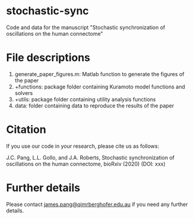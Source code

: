 # stochastic-sync
Code and data for the manuscript "Stochastic synchronization of oscillations on the human connectome"

# File descriptions

1. generate_paper_figures.m: Matlab function to generate the figures of the paper
2. +functions: package folder containing Kuramoto model functions and solvers
3. +utils: package folder containing utility analysis functions
4. data: folder containing data to reproduce the results of the paper

# Citation

If you use our code in your research, please cite us as follows:

J.C. Pang, L.L. Gollo, and J.A. Roberts, Stochastic synchronization of oscillations on the human connectome, bioRxiv (2020) (DOI: xxx)

# Further details

Please contact james.pang@qimrberghofer.edu.au if you need any further details.
